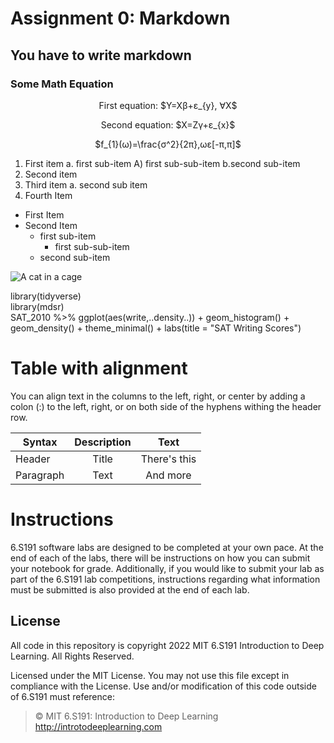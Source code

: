 # Assignment 0: Markdown
## You have to write markdown
### Some Math Equation
<p align="center">First equation: $Y=X&beta;+&epsilon;_{y}, &forall;X$</p>
<p align="center">Second equation: $X=Z&gamma;+&epsilon;_{x}$</p>
<p align="center">$f_{1}(&omega;)=\frac{&sigma;^2}{2&pi;},&omega;&epsilon;[-&pi;,&pi;]$</p>

1. First item a. first sub-item A) first sub-sub-item b.second sub-item
2. Second item
3. Third item a. second sub item
4. Fourth Item

* First Item
* Second Item
  * first sub-item
    * first sub-sub-item
  * second sub-item

![A cat in a cage](https://camo.githubusercontent.com/e6947af48fb1f3bb4f8238ee96f307dc6ddc9c9640c373484badd0cd42a3a25d/68747470733a2f2f69636f6e732e69636f6e617263686976652e636f6d2f69636f6e732f69636f6e6b612f6d656f772f3235362f6361742d636167652d69636f6e2e706e67)

library(tidyverse)\
library(mdsr)\
SAT_2010 %>% ggplot(aes(write,..density..)) + geom_histogram() +\
geom_density() + theme_minimal() + labs(title = "SAT Writing Scores")


# Table with alignment
You can align text in the columns to the left, right, or center by adding a
colon (\:) to the left, right, or on both side of the hyphens withing the header row.

| Syntax | Description | Text |
| ------ | :---------: | :--: |
| Header | Title | There's this |
| Paragraph | Text | And more |

# Instructions
6.S191 software labs are designed to be completed at your own pace. At the end of each
of the labs, there will be instructions on how you can submit your notebook for grade.
Additionally, if you would like to submit your lab as part of the 6.S191 lab competitions,
instructions regarding what information must be submitted is also provided at the end of
each lab.

## License
All code in this repository is copyright 2022 MIT 6.S191 Introduction to Deep Learning. All Rights Reserved.

Licensed under the MIT License. You may not use this file except in compliance with the
License. Use and/or modification of this code outside of 6.S191 must reference:

> © MIT 6.S191: Introduction to Deep Learning      
> http://introtodeeplearning.com

